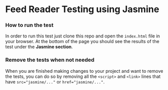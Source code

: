 # Feed Reader Testing using Jasmine

### How to run the test
In order to run this test just clone this repo and open the `index.html` file in your browser. At the bottom of the page you should see the results of the test under the **Jasmine section**.

### Remove the tests when not needed
When you are finished making changes to your project and want to remove the tests, you can do so by removing all the `<script>` and `<link>` lines that have `src="jasmine/..."` or `href="jasmine/..."`.